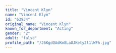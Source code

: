 ```yaml
---
title: "Vincent Klyn"
name: "Vincent Klyn"
id: "63934"
original_name: "Vincent Klyn"
known_for_department: "Acting"
gender: "2"
adult: "false"
profile_path: "/J6KgdQAdKm8LaOJKety2l1lWFh.jpg"
---
```

